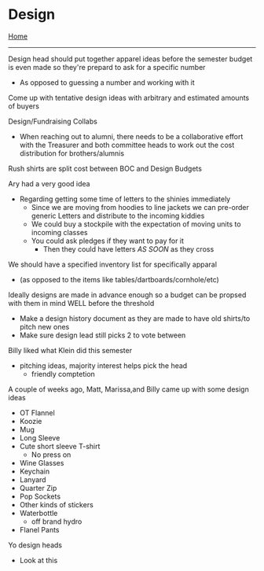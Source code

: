 # Design 
[Home](_home.md)

---

Design head should put together apparel ideas before the semester budget is even made so they're prepard to ask for a specific number
- As opposed to guessing a number and working with it

Come up with tentative design ideas with arbitrary and estimated amounts of buyers

Design/Fundraising Collabs

- When reaching out to alumni, there needs to be a collaborative effort with the Treasurer and both committee heads to work out the cost distribution for brothers/alumnis

Rush shirts are split cost between BOC and Design Budgets

Ary had a very good idea

- Regarding getting some time of letters to the shinies immediately
  - Since we are moving from hoodies to line jackets we can pre-order generic Letters and distribute to the incoming kiddies
  - We could buy a stockpile with the expectation of moving units to incoming classes
  - You could ask pledges if they want to pay for it
    - Then they could have letters *AS SOON* as they cross

We should have a specified inventory list for specifically apparal

- (as opposed to the items like tables/dartboards/cornhole/etc)

Ideally designs are made in advance enough so a budget can be propsed with them in mind WELL before the threshold

- Make a design history document as they are made to have old shirts/to pitch new ones
- Make sure design lead still picks 2 to vote between

Billy liked what Klein did this semester

- pitching ideas, majority interest helps pick the head
  - friendly comptetion

A couple of weeks ago, Matt, Marissa,and Billy came up with some design ideas

- OT Flannel
- Koozie
- Mug
- Long Sleeve
- Cute short sleeve T-shirt
  - No press on
- Wine Glasses
- Keychain
- Lanyard
- Quarter Zip
- Pop Sockets
- Other kinds of stickers
- Waterbottle
  - off brand hydro
- Flanel Pants



Yo design heads

- Look at this